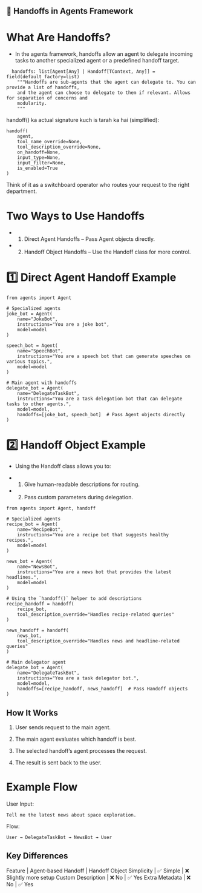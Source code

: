 ## 📖 Handoffs in Agents Framework
# What Are Handoffs?

- In the agents framework, handoffs allow an agent to delegate incoming tasks to another specialized agent or a predefined handoff target.

```
  handoffs: list[Agent[Any] | Handoff[TContext, Any]] = field(default_factory=list)
    """Handoffs are sub-agents that the agent can delegate to. You can provide a list of handoffs,
    and the agent can choose to delegate to them if relevant. Allows for separation of concerns and
    modularity.
    """
```

handoff() ka actual signature kuch is tarah ka hai (simplified):

```
handoff(
    agent,
    tool_name_override=None,
    tool_description_override=None,
    on_handoff=None,
    input_type=None,
    input_filter=None,
    is_enabled=True
)
```

Think of it as a switchboard operator who routes your request to the right department.


# Two Ways to Use Handoffs

- 1) Direct Agent Handoffs – Pass Agent objects directly.

- 2) Handoff Object Handoffs – Use the Handoff class for more control.

# 1️⃣ Direct Agent Handoff Example
```
from agents import Agent

# Specialized agents
joke_bot = Agent(
    name="JokeBot",
    instructions="You are a joke bot",
    model=model
)

speech_bot = Agent(
    name="SpeechBot",
    instructions="You are a speech bot that can generate speeches on various topics.",
    model=model
)

# Main agent with handoffs
delegate_bot = Agent(
    name="DelegateTaskBot",
    instructions="You are a task delegation bot that can delegate tasks to other agents.",
    model=model,
    handoffs=[joke_bot, speech_bot]  # Pass Agent objects directly
)
```

# 2️⃣ Handoff Object Example

- Using the Handoff class allows you to:

- 1) Give human-readable descriptions for routing.

- 2) Pass custom parameters during delegation.

```
from agents import Agent, handoff

# Specialized agents
recipe_bot = Agent(
    name="RecipeBot",
    instructions="You are a recipe bot that suggests healthy recipes.",
    model=model
)

news_bot = Agent(
    name="NewsBot",
    instructions="You are a news bot that provides the latest headlines.",
    model=model
)

# Using the `handoff()` helper to add descriptions
recipe_handoff = handoff(
    recipe_bot,
    tool_description_override="Handles recipe-related queries"
)

news_handoff = handoff(
    news_bot,
    tool_description_override="Handles news and headline-related queries"
)

# Main delegator agent
delegate_bot = Agent(
    name="DelegateTaskBot",
    instructions="You are a task delegator bot.",
    model=model,
    handoffs=[recipe_handoff, news_handoff]  # Pass Handoff objects
)

```

## How It Works

1) User sends request to the main agent.

2) The main agent evaluates which handoff is best.

3) The selected handoff’s agent processes the request.

4) The result is sent back to the user.

# Example Flow

User Input:
```
Tell me the latest news about space exploration.
```

Flow:
```
User → DelegateTaskBot → NewsBot → User
```

## Key Differences
Feature     	    |  Agent-based Handoff	|    Handoff Object
Simplicity  	    |    ✅ Simple	       |   ❌ Slightly more setup
Custom Description	|    ❌ No	           |   ✅ Yes
Extra Metadata	    |    ❌ No	           |   ✅ Yes